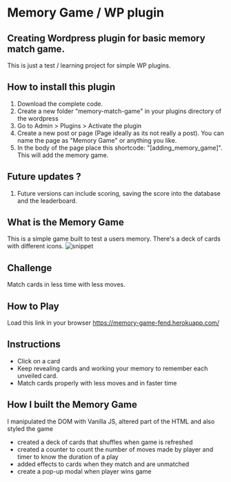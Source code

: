 # Memory Game / WP plugin

## Creating Wordpress plugin for basic memory match game. 
This is just a test / learning project for simple WP plugins.  

## How to install this plugin
1) Download the complete code.   
2) Create a new folder "memory-match-game" in your plugins directory of the wordpress
3) Go to Admin > Plugins > Activate the plugin
4) Create a new post or page (Page ideally as its not really a post). You can name the page as "Memory Game" or anything you like. 
5) In the body of the page place this shortcode: "[adding_memory_game]".  This will add the memory game. 

## Future updates ?
1) Future versions can include scoring, saving the score into the database and the leaderboard. 
 


## What is the Memory Game
This is a simple game built to test a users memory. There's a deck of cards with different icons. 
![snippet](img/snippet.png)

## Challenge
Match cards in less time with less moves.

## How to Play
Load this link in your browser https://memory-game-fend.herokuapp.com/

## Instructions
* Click on a card
* Keep revealing cards and working your memory to remember each unveiled card.
* Match cards properly with less moves and in faster time


## How I built the Memory Game
I manipulated the DOM with Vanilla JS, altered part of the HTML and also styled the game
* created a deck of cards that shuffles when game is refreshed
* created a counter to count the number of moves made by player and timer to know the duration of a play
* added effects to cards when they match and are unmatched
* create a pop-up modal when player wins game
